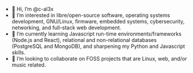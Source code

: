 - 👋 Hi, I’m @c-al3x
- 👀 I’m interested in libre/open-source software, operating systems development, GNU/Linux, firmware, embedded systems, cybersecurity, networking, and full-stack web development.
- 🌱 I’m currently learning Javascript run-time environments/frameworks (Node.js and React), relational and non-relational databases (PostgreSQL and MongoDB), and sharpening my Python and Javascript skills.  
- 💞️ I’m looking to collaborate on FOSS projects that are Linux, web, and/or music related.

<!---
c-al3x/c-al3x is a ✨ special ✨ repository because its `README.md` (this file) appears on your GitHub profile.
You can click the Preview link to take a look at your changes.
--->
